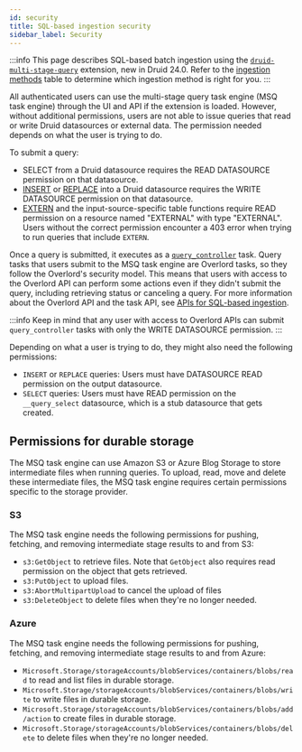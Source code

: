 ```yaml
---
id: security
title: SQL-based ingestion security
sidebar_label: Security
---
```


<!--
  ~ Licensed to the Apache Software Foundation (ASF) under one
  ~ or more contributor license agreements.  See the NOTICE file
  ~ distributed with this work for additional information
  ~ regarding copyright ownership.  The ASF licenses this file
  ~ to you under the Apache License, Version 2.0 (the
  ~ "License"); you may not use this file except in compliance
  ~ with the License.  You may obtain a copy of the License at
  ~
  ~   http://www.apache.org/licenses/LICENSE-2.0
  ~
  ~ Unless required by applicable law or agreed to in writing,
  ~ software distributed under the License is distributed on an
  ~ "AS IS" BASIS, WITHOUT WARRANTIES OR CONDITIONS OF ANY
  ~ KIND, either express or implied.  See the License for the
  ~ specific language governing permissions and limitations
  ~ under the License.
  -->

:::info
 This page describes SQL-based batch ingestion using the [`druid-multi-stage-query`](../multi-stage-query/index.md)
 extension, new in Druid 24.0. Refer to the [ingestion methods](../ingestion/index.md#batch) table to determine which
 ingestion method is right for you.
:::

All authenticated users can use the multi-stage query task engine (MSQ task engine) through the UI and API if the
extension is loaded. However, without additional permissions, users are not able to issue queries that read or write
Druid datasources or external data. The permission needed depends on what the user is trying to do.

To submit a query:

- SELECT from a Druid datasource requires the READ DATASOURCE permission on that datasource.
- [INSERT](reference.md#insert) or [REPLACE](reference.md#replace) into a Druid datasource requires the WRITE DATASOURCE
  permission on that datasource.
- [EXTERN](reference.md#extern-function) and the input-source-specific table functions require READ permission on a
  resource named "EXTERNAL" with type "EXTERNAL". Users without the correct
  permission encounter a 403 error when trying to run queries that include `EXTERN`.

Once a query is submitted, it executes as a [`query_controller`](concepts.md#execution-flow) task. Query tasks that
users submit to the MSQ task engine are Overlord tasks, so they follow the Overlord's security model. This means that
users with access to the Overlord API can perform some actions even if they didn't submit the query, including
retrieving status or canceling a query. For more information about the Overlord API and the task API, see [APIs for
SQL-based ingestion](../api-reference/sql-ingestion-api.md). 

:::info
 Keep in mind that any user with access to Overlord APIs can submit `query_controller` tasks with only the WRITE DATASOURCE permission.
:::

Depending on what a user is trying to do, they might also need the following permissions:

- `INSERT` or `REPLACE` queries: Users must have DATASOURCE READ permission on the output datasource.
- `SELECT` queries: Users must have READ permission on the `__query_select` datasource, which is a stub datasource that gets created.
  



## Permissions for durable storage

The MSQ task engine can use Amazon S3 or Azure Blog Storage to store intermediate files when running queries. To upload, read, move and delete these intermediate files, the MSQ task engine requires certain permissions specific to the storage provider. 

### S3

The MSQ task engine needs the following permissions for pushing,  fetching, and removing intermediate stage results to and from S3:

- `s3:GetObject` to retrieve files. Note that `GetObject` also requires read permission on the object that gets retrieved. 
- `s3:PutObject` to upload files.
- `s3:AbortMultipartUpload` to cancel the upload of files
- `s3:DeleteObject` to delete files when they're no longer needed. 

### Azure

The MSQ task engine needs the following permissions for pushing, fetching, and removing intermediate stage results to and from Azure:

- `Microsoft.Storage/storageAccounts/blobServices/containers/blobs/read` to read and list files in durable storage.
- `Microsoft.Storage/storageAccounts/blobServices/containers/blobs/write` to write files in durable storage.
- `Microsoft.Storage/storageAccounts/blobServices/containers/blobs/add/action` to create files in durable storage.
- `Microsoft.Storage/storageAccounts/blobServices/containers/blobs/delete` to delete files when they're no longer needed.